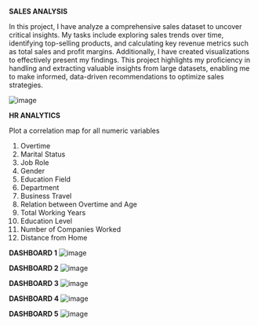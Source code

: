 **SALES ANALYSIS**

In this project, I have analyze a comprehensive sales dataset to uncover critical insights. My tasks include exploring sales trends over time, identifying top-selling products, and calculating key revenue metrics such as total sales and profit margins. Additionally, I have created visualizations to effectively present my findings. This project highlights my proficiency in handling and extracting valuable insights from large datasets, enabling me to make informed, data-driven recommendations to optimize sales strategies.

![image](https://github.com/Suhaib0310/Power-BI-projects/assets/126916856/4ecc146f-286f-43ef-acf1-15d39d6df579)




**HR ANALYTICS**

  Plot a correlation map for all numeric variables
1. Overtime
2. Marital Status
3. Job Role
4. Gender
5. Education Field
6. Department
7. Business Travel
8. Relation between Overtime and Age
9. Total Working Years
10. Education Level
11. Number of Companies Worked
12. Distance from Home

**DASHBOARD 1**
![image](https://github.com/Suhaib0310/Power-BI-projects/assets/126916856/816ab074-d4b3-4fff-8ec6-922dcf0fc43d)



**DASHBOARD 2**
![image](https://github.com/Suhaib0310/Power-BI-projects/assets/126916856/73fa297e-3eb7-45fe-9ca1-c15041bb20aa)



**DASHBOARD 3**
![image](https://github.com/Suhaib0310/Power-BI-projects/assets/126916856/92516b76-0ece-4ee7-8903-b0dad8186faf)



**DASHBOARD 4**
![image](https://github.com/Suhaib0310/Power-BI-projects/assets/126916856/6613e644-0ca2-448e-ad3b-d7ccdcdb1081)



**DASHBOARD 5**
![image](https://github.com/Suhaib0310/Power-BI-projects/assets/126916856/d9604b86-2f93-4910-a1d7-9b7d97f856f9)




